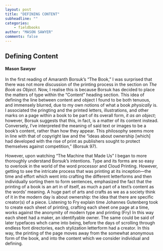 ```yaml
---
layout: post
title: "DEFINING CONTENT"
subheadline: ""
categories:
    - fieldbooks
author: "MASON SAWYER"
comments: false
---
```

## Defining Content 
#### Mason Sawyer 
In the first reading of Amaranth Borsuk’s “The Book,” I was surprised that there was not more discussion of the printing process in the section on _The Book as Object._ Now, I realise this is because Borsuk has decided to place the matters of type within the “Content” heading section. This idea of defining the line between content and object I found to be both tenuous, and immensely blurred, due to my own notions of what a book _physically_ is. I associated the pringting and the printed letters, illustrations, and other marks on a page within a book to be part of its overall form, _it as an object_; however, Borsuk suggests that this, in fact, is a matter of its content instead. Conversely, I’ve interpreted the meaning of said text or images to be a book’s content, rather than how they appear. This philosophy seems more in line with that of copyright law and the “ideas about ownership [which] had developed with  the rise of print as publishers sought to protect themselves against competition,” (Borsuk 97). 

However, upon watching “The Machine that Made Us” I began to more thoroughly understand Borsuk’s intentions. Type and its forms are so easy to overlook in the world of the word processor and Cloud Printing. However, getting to see the intricate process that was printing at its inception—the time and effort which went into crafting the different letterforms and then individually sorting them to form sentences, emphasized the fact that the printing of a book is an art in of itself, as much a part of a text’s content as the words’ meaning. A huge part of arts and crafts as we as a society think of it in the modern day is about ownership: the idea that there are specific creator(s) of a piece. Listening to Fry explain time Johannes Gutenberg took to create each sheet of printing, crafting each sheet one page at a time, works against the anonymity of modern type and printing (Fry) In this way each sheet had a maker, an identifyable owner. The same could be said of later typefaces whch came into being, before the days of scrolling through endless font directories, each stylization letterform had a creator. In this way, the printing of the page moves away from the somewhat anonymous form of the book, and into the content which we consider individual and defining.  
